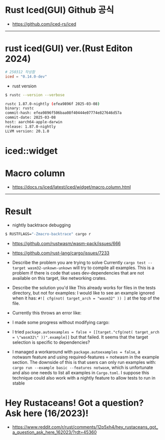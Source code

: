 # Rust Iced(GUI) Github 공식

- https://github.com/iced-rs/iced

<hr />

# rust iced(GUI) ver.(Rust Editon 2024)
```toml
# 250312 작성함
iced = "0.14.0-dev"
```

- rust version

```bash
$ rustc --version --verbose

rustc 1.87.0-nightly (efea9896f 2025-03-08)
binary: rustc
commit-hash: efea9896f506baa08f40444e07774e827646d57a
commit-date: 2025-03-08
host: aarch64-apple-darwin
release: 1.87.0-nightly
LLVM version: 20.1.0
```


# iced::widget
# Macro column
- https://docs.rs/iced/latest/iced/widget/macro.column.html

<hr />

# Result

- nightly backtrace debugging

```bash
$ RUSTFLAGS="-Zmacro-backtrace" cargo r
```

- https://github.com/rustwasm/wasm-pack/issues/666
- https://github.com/rust-lang/cargo/issues/7233


- Describe the problem you are trying to solve
Currently `cargo test --target wasm32-unkown-unkown` will try to compile all examples. This is a problem if there is code that uses dev-dependencies that are not available on this target, like networking crates.

- Describe the solution you'd like
This already works for files in the tests directory, but not for examples:
I would like to see an example ignored when it has: `#![ cfg(not( target_arch = "wasm32" )) ]` at the top of the file.

- Currently this throws an error like:

- I made some progress without modifying cargo:

- I tried `package.autoexamples = false + [[target."cfg(not( target_arch = \"wasm32\" ))".example]]` but that failed. It seems that the target selection is specific to dependencies?
 - I managed a workaround with `package.autoexamples = false`, a notwasm feature and using required-features = notwasm in the example section. The downside of this is that users can only run examples with: `cargo run --example basic --features notwasm`, which is unfortunate and also one needs to list all examples in `Cargo.toml`. I suppose this technique could also work with a nightly feature to allow tests to run in stable

# Hey Rustaceans! Got a question? Ask here (16/2023)! 
- https://www.reddit.com/r/rust/comments/12p5xh4/hey_rustaceans_got_a_question_ask_here_162023/?rdt=45360
